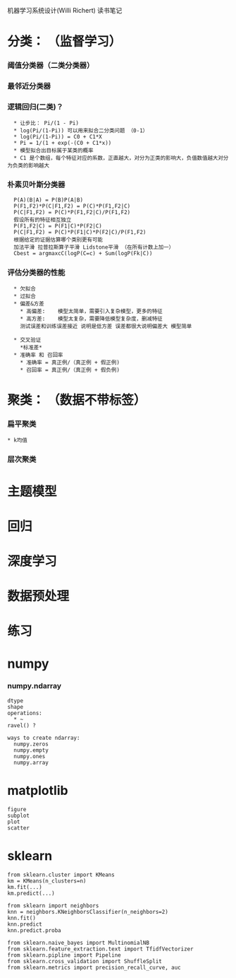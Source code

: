 机器学习系统设计(Willi Richert) 读书笔记


# 分类： （监督学习）
### 阈值分类器（二类分类器）
### 最邻近分类器
### 逻辑回归(二类)？
      * 让步比： Pi/(1 - Pi)
      * log(Pi/(1-Pi)) 可以用来拟合二分类问题 （0-1）
      * log(Pi/(1-Pi)) = C0 + C1*X
      * Pi = 1/(1 + exp(-(C0 + C1*x))
      * 模型拟合出目标属于某类的概率
      * C1 是个数组，每个特征对应的系数，正直越大，对分为正类的影响大，负值数值越大对分为负类的影响越大
      
### 朴素贝叶斯分类器
       
      P(A)(B|A) = P(B)P(A|B)
      P(F1,F2)*P(C|F1,F2) = P(C)*P(F1,F2|C)
      P(C|F1,F2) = P(C)*P(F1,F2|C)/P(F1,F2)
      假设所有的特征相互独立
      P(F1,F2|C) = P(F1|C)*P(F2|C)
      P(C|F1,F2) = P(C)*P(F1|C)*P(F2|C)/P(F1,F2)
      根据给定的证据估算哪个类别更有可能
      加法平滑 拉普拉斯算子平滑 Lidstone平滑 （在所有计数上加一）
      Cbest = argmaxcC(logP(C=c) + Sum(logP(Fk|C))

  ### 评估分类器的性能
      * 欠拟合 
      * 过拟合
      * 偏差&方差
        * 高偏差:    模型太简单，需要引入复杂模型，更多的特征
        * 高方差:    模型太复杂，需要降低模型复杂度，删减特征
        测试误差和训练误差接近 说明是低方差 误差都很大说明偏差大 模型简单

      * 交叉验证
        *标准差*
      * 准确率 和 召回率
        * 准确率 = 真正例/（真正例 + 假正例)
        * 召回率 = 真正例/（真正例 + 假负例)
    

# 聚类： （数据不带标签）
### 扁平聚类
    * k均值
       
### 层次聚类

# 主题模型


# 回归

# 深度学习
# 数据预处理 
# 练习


# numpy
### numpy.ndarray
    dtype
    shape
    operations:
      * ~
    ravel() ?

    ways to create ndarray:
      numpy.zeros
      numpy.empty
      numpy.ones
      numpy.array

# matplotlib
    figure
    subplot
    plot
    scatter
  
  
# sklearn
    from sklearn.cluster import KMeans
    km = KMeans(n_clusters=n)
    km.fit(...)
    km.predict(...)
    
    from sklearn import neighbors
    knn = neighbors.KNeighborsClassifier(n_neighbors=2)
    knn.fit()
    knn.predict
    knn.predict.proba
    
    from sklearn.naive_bayes import MultinomialNB
    from sklearn.feature_extraction.text import TfidfVectorizer
    from sklearn.pipline import Pipeline
    from sklearn.cross_validation import ShuffleSplit
    from sklearn.metrics import precision_recall_curve, auc
